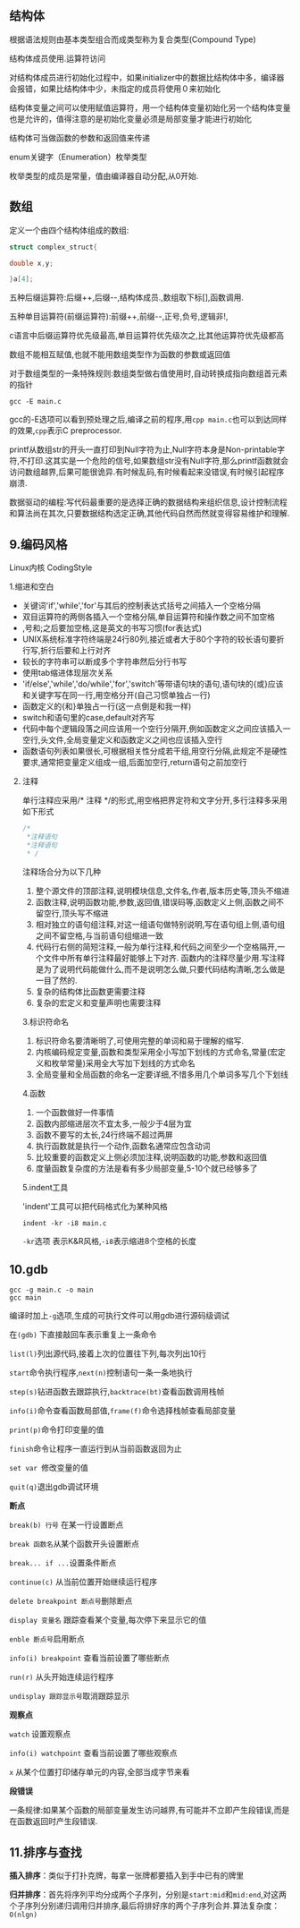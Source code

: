## 结构体

根据语法规则由基本类型组合而成类型称为复合类型(Compound Type)

结构体成员使用.运算符访问

对结构体成员进行初始化过程中，如果initializer中的数据比结构体中多，编译器会报错，如果比结构体中少，未指定的成员将使用０来初始化

结构体变量之间可以使用赋值运算符，用一个结构体变量初始化另一个结构体变量也是允许的，值得注意的是初始化变量必须是局部变量才能进行初始化

结构体可当做函数的参数和返回值来传递

enum关键字（Enumeration）枚举类型 

枚举类型的成员是常量，值由编译器自动分配,从0开始.

## 数组

定义一个由四个结构体组成的数组:

```c
struct complex_struct{

double x,y;

}a[4];
```

五种后缀运算符:后缀++,后缀--,结构体成员.,数组取下标[],函数调用.

五种单目运算符(前缀运算符):前缀++,前缀--,正号,负号,逻辑非!,

c语言中后缀运算符优先级最高,单目运算符优先级次之,比其他运算符优先级都高

数组不能相互赋值,也就不能用数组类型作为函数的参数或返回值

对于数组类型的一条特殊规则:数组类型做右值使用时,自动转换成指向数组首元素的指针

```shell
gcc -E main.c	
```

gcc的-E选项可以看到预处理之后,编译之前的程序,用`cpp main.c`也可以到达同样的效果,`cpp`表示C preprocessor.

printf从数组str的开头一直打印到Null字符为止,Null字符本身是Non-printable字符,不打印.这其实是一个危险的信号,如果数组str没有Null字符,那么printf函数就会访问数组越界,后果可能很诡异.有时候乱码,有时候看起来没错误,有时候引起程序崩溃.

数据驱动的编程:写代码最重要的是选择正确的数据结构来组织信息,设计控制流程和算法尚在其次,只要数据结构选定正确,其他代码自然而然就变得容易维护和理解.

[^2019.11.21]: 

## 9.编码风格

Linux内核 CodingStyle

1.缩进和空白

- 关键词'if','while','for'与其后的控制表达式括号之间插入一个空格分隔
- 双目运算符的两侧各插入一个空格分隔,单目运算符和操作数之间不加空格
- ,号和;之后要加空格,这是英文的书写习惯(for表达式)
- UNIX系统标准字符终端是24行80列,接近或者大于80个字符的较长语句要折行写,折行后要和上行对齐
- 较长的字符串可以断成多个字符串然后分行书写
- 使用tab缩进体现层次关系
- 'if/else','while','do/while','for','switch'等带语句块的语句,语句块的{或}应该和关键字写在同一行,用空格分开(自己习惯单独占一行)
- 函数定义的{和}单独占一行(这一点倒是和我一样)
- switch和语句里的case,default对齐写
- 代码中每个逻辑段落之间应该用一个空行分隔开,例如函数定义之间应该插入一空行,头文件,全局变量定义和函数定义之间也应该插入空行
- 函数语句列表如果很长,可根据相关性分成若干组,用空行分隔,此规定不是硬性要求,通常把变量定义组成一组,后面加空行,return语句之前加空行

2. 注释

   单行注释应采用/* 注释 */的形式,用空格把界定符和文字分开,多行注释多采用如下形式

   ```c
   /*
    *注释语句
    *注释语句         
    * /
   ```

   注释场合分为以下几种

   1. 整个源文件的顶部注释,说明模块信息,文件名,作者,版本历史等,顶头不缩进
   2. 函数注释,说明函数功能,参数,返回值,错误码等,函数定义上侧,函数之间不留空行,顶头写不缩进
   3. 相对独立的语句组注释,对这一组语句做特别说明,写在语句组上侧,语句组之间不留空格,与当前语句组缩进一致
   4. 代码行右侧的简短注释,一般为单行注释,和代码之间至少一个空格隔开,一个文件中所有单行注释最好能够上下对齐.  函数内的注释尽量少用.写注释是为了说明代码能做什么,而不是说明怎么做,只要代码结构清晰,怎么做是一目了然的.
   5. 复杂的结构体比函数更需要注释
   6. 复杂的宏定义和变量声明也需要注释

   3.标识符命名

   1. 标识符命名要清晰明了,可使用完整的单词和易于理解的缩写.
   2. 内核编码规定变量,函数和类型采用全小写加下划线的方式命名,常量(宏定义和枚举常量)采用全大写加下划线的方式命名
   3. 全局变量和全局函数的命名一定要详细,不惜多用几个单词多写几个下划线

   4.函数

   1. 一个函数做好一件事情
   2. 函数内部缩进层次不宜太多,一般少于4层为宜
   3. 函数不要写的太长,24行终端不超过两屏
   4. 执行函数就是执行一个动作,函数名通常应包含动词
   5. 比较重要的函数定义上侧必须加注释,说明函数的功能,参数和返回值
   6. 度量函数复杂度的方法是看有多少局部变量,5-10个就已经够多了

   5.indent工具

   'indent'工具可以把代码格式化为某种风格

   ```shell
   indent -kr -i8 main.c				
   ```

   `-kr`选项 表示K&R风格,`-i8`表示缩进8个空格的长度

## 10.gdb

```shell
gcc -g main.c -o main	
gcc main 
```

编译时加上`-g`选项,生成的可执行文件可以用gdb进行源码级调试

在`(gdb)` 下直接敲回车表示重复上一条命令

`list(l)`列出源代码,接着上次的位置往下列,每次列出10行

`start`命令执行程序,`next(n)`控制语句一条一条地执行

`step(s)`钻进函数去跟踪执行,`backtrace(bt)`查看函数调用栈帧

`info(i)`命令查看函数局部值,`frame(f)`命令选择栈帧查看局部变量

`print(p)`命令打印变量的值

`finish`命令让程序一直运行到从当前函数返回为止

`set var `修改变量的值

`quit(q)`退出gdb调试环境

**断点** 

`break(b) 行号` 在某一行设置断点

`break 函数名`从某个函数开头设置断点

`break... if ...`设置条件断点

`continue(c)` 从当前位置开始继续运行程序

`delete breakpoint 断点号`删除断点

`display 变量名` 跟踪查看某个变量,每次停下来显示它的值

`enble 断点号`启用断点

`info(i) breakpoint` 查看当前设置了哪些断点

`run(r)` 从头开始连续运行程序

`undisplay 跟踪显示号`取消跟踪显示

**观察点**

`watch` 设置观察点

`info(i) watchpoint` 查看当前设置了哪些观察点 

`x` 从某个位置打印储存单元的内容,全部当成字节来看

**段错误**

一条规律:如果某个函数的局部变量发生访问越界,有可能并不立即产生段错误,而是在函数返回时产生段错误.

## 11.排序与查找

**插入排序**：类似于打扑克牌，每拿一张牌都要插入到手中已有的牌里

**归并排序**：首先将序列平均分成两个子序列，分别是`start:mid`和`mid:end`,对这两个子序列分别递归调用归并排序,最后将排好序的两个子序列合并.算法复杂度：`O(nlgn)`

